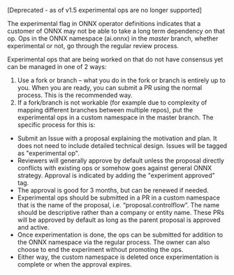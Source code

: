 [Deprecated - as of v1.5 experimental ops are no longer supported]



The experimental flag in ONNX operator definitions indicates that a customer of ONNX may not be able to take a long term dependency on that op. Ops in the ONNX namespace (ai.onnx) in the _master_ branch, whether experimental or not, go through the regular review process. 

Experimental ops that are being worked on that do not have consensus yet can be managed in one of 2 ways: 
1. Use a fork or branch – what you do in the fork or branch is entirely up to you. When you are ready, you can submit a PR using the normal process. This is the recommended way.
2. If a fork/branch is not workable (for example due to complexity of mapping different branches between multiple repos), put the experimental ops in a custom namespace in the master branch.
The specific process for this is: 
 * Submit an Issue with a proposal explaining the motivation and plan. It does not need to include detailed technical design. Issues will be tagged as "experimental op".
 * Reviewers will generally approve by default unless the proposal directly conflicts with existing ops or somehow goes against general ONNX strategy. Approval is indicated by adding the "experiment approved" tag.
 * The approval is good for 3 months, but can be renewed if needed.
 * Experimental ops should be submitted in a PR in a custom namespace that is the name of the proposal, i.e. “proposal.controlflow”. The name should be descriptive rather than a company or entity name. These PRs will be approved by default as long as the parent proposal is approved and active.
 * Once experimentation is done, the ops can be submitted for addition to the ONNX namespace via the regular process. The owner can also choose to end the experiment without promoting the ops.
 * Either way, the custom namespace is deleted once experimentation is complete or when the approval expires.
